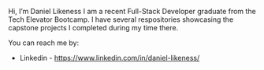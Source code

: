 Hi, I’m Daniel Likeness
I am a recent Full-Stack Developer graduate from the Tech Elevator Bootcamp.
I have several respositories showcasing the capstone projects I completed during my time there.

You can reach me by:
- Linkedin - https://www.linkedin.com/in/daniel-likeness/

